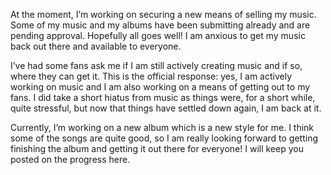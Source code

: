 At the moment, I’m working on securing a new means of selling my music. Some of my music and my albums have been submitting already and are pending approval. Hopefully all goes well! I am anxious to get my music back out there and available to everyone.

I’ve had some fans ask me if I am still actively creating music and if so, where they can get it. This is the official response: yes, I am actively working on music and I am also working on a means of getting out to my fans. I did take a short hiatus from music as things were, for a short while, quite stressful, but now that things have settled down again, I am back at it.

Currently, I’m working on a new album which is a new style for me. I think some of the songs are quite good, so I am really looking forward to getting finishing the album and getting it out there for everyone! I will keep you posted on the progress here.